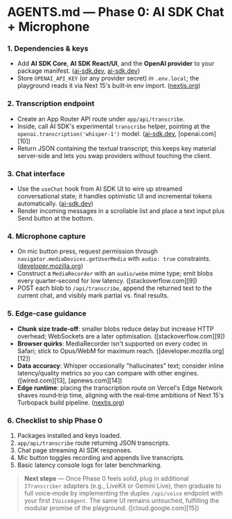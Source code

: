 # AGENTS.md  — Phase 0: AI SDK Chat + Microphone

### 1. Dependencies & keys

* Add **AI SDK Core**, **AI SDK React/UI**, and the **OpenAI provider** to your package manifest. ([ai-sdk.dev][3], [ai-sdk.dev][7])
* Store `OPENAI_API_KEY` (or any provider secret) in `.env.local`; the playground reads it via Next 15's built‑in env import. ([nextjs.org][6])

### 2. Transcription endpoint

* Create an App Router API route under `app/api/transcribe`.
* Inside, call AI SDK's experimental `transcribe` helper, pointing at the `openai.transcription('whisper‑1')` model. ([ai-sdk.dev][3], [openai.com][10])
* Return JSON containing the textual transcript; this keeps key material server‑side and lets you swap providers without touching the client.

### 3. Chat interface

* Use the `useChat` hook from AI SDK UI to wire up streamed conversational state; it handles optimistic UI and incremental tokens automatically. ([ai-sdk.dev][7])
* Render incoming messages in a scrollable list and place a text input plus Send button at the bottom.

### 4. Microphone capture

* On mic button press, request permission through `navigator.mediaDevices.getUserMedia` with `audio: true` constraints. ([developer.mozilla.org][8])
* Construct a `MediaRecorder` with an `audio/webm` mime type; emit blobs every quarter‑second for low latency. ([stackoverflow.com][9])
* POST each blob to `/api/transcribe`, append the returned text to the current chat, and visibly mark partial vs. final results.

### 5. Edge‑case guidance

* **Chunk size trade‑off**: smaller blobs reduce delay but increase HTTP overhead; WebSockets are a later optimisation. ([stackoverflow.com][9])
* **Browser quirks**: MediaRecorder isn't supported on every codec in Safari; stick to Opus/WebM for maximum reach. ([developer.mozilla.org][12])
* **Data accuracy**: Whisper occasionally "hallucinates" text; consider inline latency/quality metrics so you can compare with other engines. ([wired.com][13], [apnews.com][14])
* **Edge runtime**: placing the transcription route on Vercel's Edge Network shaves round‑trip time, aligning with the real‑time ambitions of Next 15's Turbopack build pipeline. ([nextjs.org][2])

### 6. Checklist to ship Phase 0

1. Packages installed and keys loaded.
2. `app/api/transcribe` route returning JSON transcripts.
3. Chat page streaming AI SDK responses.
4. Mic button toggles recording and appends live transcripts.
5. Basic latency console logs for later benchmarking.

> **Next steps** — Once Phase 0 feels solid, plug in additional `ITranscriber` adapters (e.g., LiveKit or Gemini Live), then graduate to full voice‑mode by implementing the duplex `/api/voice` endpoint with your first `IVoiceAgent`.  The same UI remains untouched, fulfilling the modular promise of the playground. ([cloud.google.com][15])

[1]: https://nextjs.org/blog/next-15?utm_source=chatgpt.com "Next.js 15"
[2]: https://nextjs.org/blog/next-15-3?utm_source=chatgpt.com "Next.js 15.3"
[3]: https://ai-sdk.dev/docs/reference/ai-sdk-core/transcribe?utm_source=chatgpt.com "AI SDK Core: transcribe"
[4]: https://ai.google.dev/gemini-api/docs/live?utm_source=chatgpt.com "Get started with Live API | Gemini API | Google AI for Developers"
[5]: https://docs.livekit.io/agents/build/audio/?utm_source=chatgpt.com "Agent speech and audio - LiveKit Docs"
[6]: https://nextjs.org/docs/app?utm_source=chatgpt.com "Next.js Docs: App Router"
[7]: https://ai-sdk.dev/docs/reference/ai-sdk-ui/use-chat?utm_source=chatgpt.com "useChat - AI SDK UI"
[8]: https://developer.mozilla.org/en-US/docs/Web/API/MediaDevices/getUserMedia?utm_source=chatgpt.com "MediaDevices: getUserMedia() method - Web APIs | MDN"
